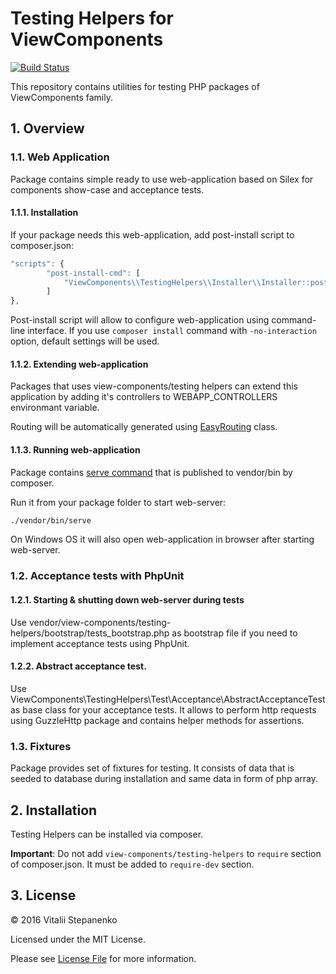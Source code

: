 # Testing Helpers for ViewComponents

[![Build Status](https://travis-ci.org/view-components/testing-helpers.svg?branch=master)](https://travis-ci.org/view-components/testing-helpers)


This repository contains utilities for testing PHP packages of ViewComponents family.


## 1. Overview

### 1.1. Web Application

Package contains simple ready to use web-application based on Silex for components show-case and acceptance tests.

#### 1.1.1. Installation

If your package needs this web-application, add post-install script to composer.json:
```javascript
"scripts": {
        "post-install-cmd": [
            "ViewComponents\\TestingHelpers\\Installer\\Installer::postComposerInstall"
        ]
},
```

Post-install script will allow to configure web-application using command-line interface. If you use `composer install` command with `-no-interaction` option, default settings will be used.

#### 1.1.2. Extending web-application
Packages that uses view-components/testing helpers can extend this application by adding it's controllers to WEBAPP_CONTROLLERS environmant variable.

Routing will be automatically generated using [EasyRouting](https://github.com/view-components/testing-helpers/blob/master/src/Application/Http/EasyRouting.php) class.


#### 1.1.3. Running web-application

Package contains [serve command](https://github.com/view-components/testing-helpers/blob/master/serve) that is published to vendor/bin by composer.

Run it from your package folder to start web-server:

```bash
./vendor/bin/serve
```
On Windows OS it will also open web-application in browser after starting web-server.

### 1.2. Acceptance tests with PhpUnit

#### 1.2.1. Starting & shutting down web-server during tests

Use vendor/view-components/testing-helpers/bootstrap/tests_bootstrap.php as bootstrap file if you need to implement acceptance tests using PhpUnit.

#### 1.2.2. Abstract acceptance test.

Use ViewComponents\TestingHelpers\Test\Acceptance\AbstractAcceptanceTest as base class for your acceptance tests.
It allows to perform http requests using GuzzleHttp package and contains helper methods for assertions.

### 1.3. Fixtures

Package provides set of fixtures for testing.
It consists of data that is seeded to database during installation and same data in form of php array.

## 2. Installation
Testing Helpers can be installed via composer. 

**Important**: Do not add `view-components/testing-helpers` to `require` section of composer.json. It must be added to `require-dev` section.

## 3. License

© 2016 Vitalii Stepanenko

Licensed under the MIT License. 

Please see [License File](LICENSE) for more information.
